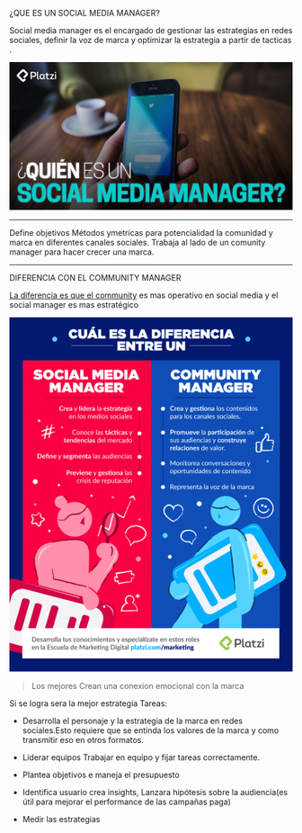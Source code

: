 ¿QUE ES UN SOCIAL MEDIA MANAGER?

Social media manager es el encargado de gestionar las estrategias en redes sociales, definir la voz  de marca y optimizar la estrategia a partir de tacticas .

![que es un social media manager](https://raw.githubusercontent.com/lcarloszapatag/Audioglosario-Roles-en-Marketing-Digital/main/que-es-social-media-manager.jpg)
_________________________________________
Define objetivos Métodos ymetricas
para potencialidad la comunidad  y marca en diferentes canales sociales.
Trabaja al lado de un comunity manager para hacer crecer una marca.
__________________
DIFERENCIA CON EL COMMUNITY MANAGER

[La diferencia es que el community](https://www.youtube.com/watch?v=vDw3XuBDJ8E) es mas operativo en social media y el social manager es mas estratégico

![Social media manager vs community](https://raw.githubusercontent.com/lcarloszapatag/Audioglosario-Roles-en-Marketing-Digital/main/roles-comunity-manajer-platzi.png)
> Los mejores Crean una conexion emocional con la marca

Si se logra sera la  mejor estrategia 
Tareas:

- Desarrolla  el personaje y la estrategia de la marca en redes sociales.Esto requiere que se entinda los valores de la marca y como transmitir eso en otros formatos.


- Liderar equipos
Trabajar en equipo y fijar tareas correctamente.


- Plantea objetivos e maneja el presupuesto


- Identifica usuario 
crea  insights, Lanzara hipótesis sobre la audiencia(es útil para mejorar el performance de las campañas paga)

  
- Medir las estrategias
